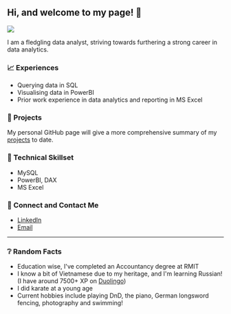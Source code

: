 ## Hi, and welcome to my page! 👋
![](https://komarev.com/ghpvc/?username=equanimittyy)

I am a fledgling data analyst, striving towards furthering a strong career in data analytics.

### 📈 Experiences
- Querying data in SQL
- Visualising data in PowerBI
- Prior work experience in data analytics and reporting in MS Excel

### 📑 Projects
My personal GitHub page will give a more comprehensive summary of my [projects](https://equanimittyy.github.io/stephennguyens.github.io/) to date.

### 🧰 Technical Skillset
- MySQL
- PowerBI, DAX
- MS Excel

### 📧 Connect and Contact Me
- [LinkedIn](https://www.linkedin.com/in/stephen-nguyen-69b282176)
- [Email](mailto:stephennguyen@live.com.au)

---
### ❔ Random Facts
- Education wise, I've completed an Accountancy degree at RMIT
- I know a bit of Vietnamese due to my heritage, and I'm learning Russian! (I have around 7500+ XP on [Duolingo](https://www.duolingo.com/))
- I did karate at a young age
- Current hobbies include playing DnD, the piano, German longsword fencing, photography and swimming!
<!--
**equanimittyy/equanimittyy** is a ✨ _special_ ✨ repository because its `README.md` (this file) appears on your GitHub profile.

Here are some ideas to get you started:

- 🔭 I’m currently working on ...
- 🌱 I’m currently learning ...
- 👯 I’m looking to collaborate on ...
- 🤔 I’m looking for help with ...
- 💬 Ask me about ...
- 📫 How to reach me: ...
- 😄 Pronouns: ...
- ⚡ Fun fact: ...
-->

